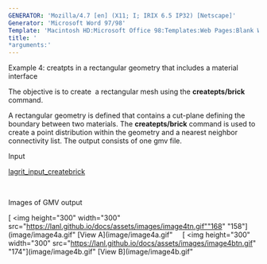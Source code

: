 ```yaml
---
GENERATOR: 'Mozilla/4.7 [en] (X11; I; IRIX 6.5 IP32) [Netscape]'
Generator: 'Microsoft Word 97/98'
Template: 'Macintosh HD:Microsoft Office 98:Templates:Web Pages:Blank Web Page'
title: '
*arguments:'
---
```


 Example 4: creatpts in a rectangular geometry that includes a material
 interface

  The objective is to create  a rectangular mesh using the
  **createpts/brick** command.
 
  A rectangular geometry is defined that contains a cut-plane defining
  the boundary between two materials. The **createpts/brick** command
  is used to create a point distribution within the geometry and a
  nearest neighbor connectivity list. The output consists of one gmv
  file.

 Input     

  [lagrit\_input\_createbrick](../lagrit_input_createbrick)

   

 Images of GMV output

  [
<img height="300" width="300" src="https://lanl.github.io/docs/assets/images/image4tn.gif""168"
  "158"](image/image4a.gif" [View A](image/image4a.gif"    
  [
<img height="300" width="300" src="https://lanl.github.io/docs/assets/images/image4btn.gif"
  "174"](image/image4b.gif" [View B](image/image4b.gif"

